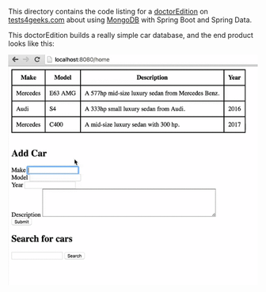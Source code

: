 
This directory contains the code listing for a
[doctorEdition](https://tests4geeks.com/tutorials/spring-data-boot-mongodb-example/) 
on [tests4geeks.com](https://tests4geeks.com/tutorials) about using
[MongoDB](http://mongodb.org) with Spring Boot and Spring Data. 

This doctorEdition builds a really simple car database, and the end product looks like this:

![car](animation.gif)
